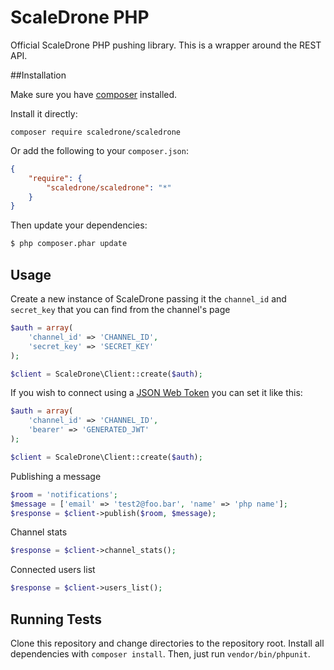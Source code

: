 # ScaleDrone PHP
Official ScaleDrone PHP pushing library. This is a wrapper around the REST API.

##Installation

Make sure you have [composer](https://getcomposer.org) installed.

Install it directly:

```
composer require scaledrone/scaledrone
```

Or add the following to your `composer.json`:

```json
{
    "require": {
        "scaledrone/scaledrone": "*"
    }
}
```

Then update your dependencies:

```bash
$ php composer.phar update
```

## Usage
Create a new instance of ScaleDrone passing it the `channel_id` and `secret_key` that you can find from the channel's page
```php
$auth = array(
    'channel_id' => 'CHANNEL_ID',
    'secret_key' => 'SECRET_KEY'
);

$client = ScaleDrone\Client::create($auth);
```

If you wish to connect using a [JSON Web Token](https://www.scaledrone.com/docs/jwt-authentication) you can set it like this:
```php
$auth = array(
    'channel_id' => 'CHANNEL_ID',
    'bearer' => 'GENERATED_JWT'
);

$client = ScaleDrone\Client::create($auth);
```

Publishing a message
```php
$room = 'notifications';
$message = ['email' => 'test2@foo.bar', 'name' => 'php name'];
$response = $client->publish($room, $message);
```

Channel stats
```php
$response = $client->channel_stats();
```

Connected users list
```php
$response = $client->users_list();
```

## Running Tests

Clone this repository and change directories to the repository root. Install all dependencies with `composer install`.
Then, just run `vendor/bin/phpunit`.
